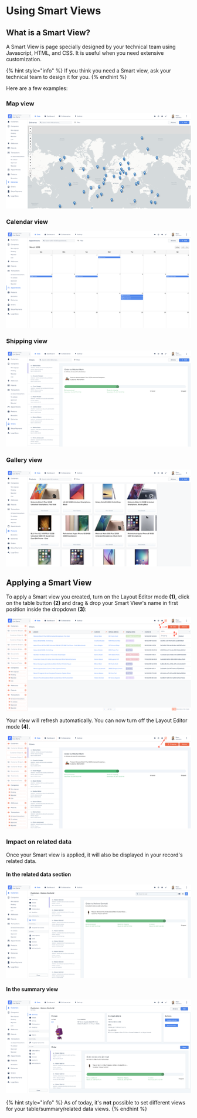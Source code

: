 # Using Smart Views

## What is a Smart View?&#x20;

A Smart View is page specially designed by your technical team using Javascript, HTML, and CSS. It is useful when you need extensive customization.

{% hint style="info" %}
If you think you need a Smart view, ask your technical team to design it for you.
{% endhint %}

Here are a few examples:

### Map view <a href="#example-map-view" id="example-map-view"></a>

![](<../../.gitbook/assets/image (192).png>)

### Calendar view <a href="#example-calendar-view" id="example-calendar-view"></a>

![](<../../.gitbook/assets/image (427).png>)

### Shipping view <a href="#example-shipping-view" id="example-shipping-view"></a>

![](<../../.gitbook/assets/image (253).png>)

### Gallery view <a href="#example-gallery-view" id="example-gallery-view"></a>

![](<../../.gitbook/assets/image (386).png>)

## Applying a Smart View <a href="#applying-a-smart-view" id="applying-a-smart-view"></a>

To apply a Smart view you created, turn on the Layout Editor mode **(1)**, click on the table button **(2)** and drag & drop your Smart View's name in first position inside the dropdown **(3)**:

![](<../../.gitbook/assets/2019-07-09_11.51.33.png>)

Your view will refresh automatically. You can now turn off the Layout Editor mode **(4)**.

![](<../../.gitbook/assets/2019-07-09_11.59.12.png>)

### Impact on related data

Once your Smart view is applied, it will also be displayed in your record's related data.

#### In the related data section

![](<../../.gitbook/assets/image (405).png>)

#### In the summary view

![](<../../.gitbook/assets/image (3).png>)

{% hint style="info" %}
As of today, it's **not** possible to set different views for your table/summary/related data views.
{% endhint %}

